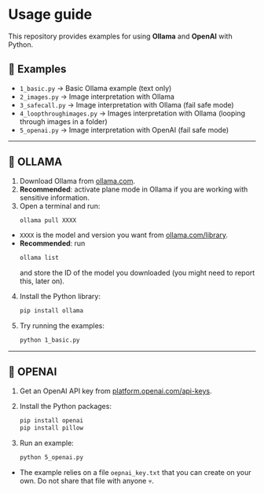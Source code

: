 # Usage guide

This repository provides examples for using **Ollama** and **OpenAI** with Python.

## 📂 Examples

* `1_basic.py` → Basic Ollama example (text only)
* `2_images.py` → Image interpretation with Ollama
* `3_safecall.py` → Image interpretation with Ollama (fail safe mode)
* `4_loopthroughimages.py` → Images interpretation with Ollama (looping through images in a folder)
* `5_openai.py` → Image interpretation with OpenAI (fail safe mode)

---

## 🚀 OLLAMA

1. Download Ollama from [ollama.com](https://ollama.com).
2. **Recommended**: activate plane mode in Ollama if you are working with sensitive information.
3. Open a terminal and run:
   ```bash
   ollama pull XXXX

* `XXXX` is the model and version you want from [ollama.com/library](https://ollama.com/library).
* **Recommended**: run
  ```bash
  ollama list
  ```
  and store the ID of the model you downloaded (you might need to report this, later on).

4. Install the Python library:
   ```bash
   pip install ollama
   ```
5. Try running the examples:
   ```bash
   python 1_basic.py
   ```

---

## 🔑 OPENAI

1. Get an OpenAI API key from [platform.openai.com/api-keys](https://platform.openai.com/api-keys).
2. Install the Python packages:

   ```bash
   pip install openai
   pip install pillow
   ```
3. Run an example:
   ```bash
   python 5_openai.py
   ```
* The example relies on a file `oepnai_key.txt` that you can create on your own. Do not share that file with anyone 💀.
